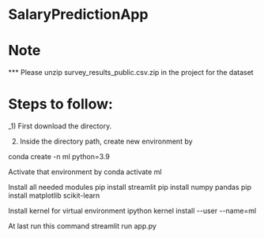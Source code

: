 # SalaryPredictionApp


# Note
*** Please unzip survey_results_public.csv.zip in the project for the dataset 

# Steps to follow:
_1) First download the directory.

2) Inside the directory path, create new environment by 

conda create -n ml python=3.9

Activate that environment by
conda activate ml

Install all needed modules
pip install streamlit
pip install numpy pandas
pip install matplotlib scikit-learn

Install kernel for virtual environment
ipython kernel install --user --name=ml

At last run this command
streamlit run app.py
